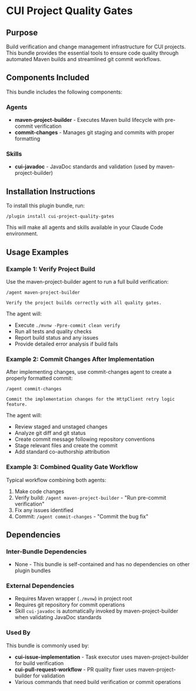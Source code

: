 # CUI Project Quality Gates

## Purpose

Build verification and change management infrastructure for CUI projects. This bundle provides the essential tools to ensure code quality through automated Maven builds and streamlined git commit workflows.

## Components Included

This bundle includes the following components:

### Agents
- **maven-project-builder** - Executes Maven build lifecycle with pre-commit verification
- **commit-changes** - Manages git staging and commits with proper formatting

### Skills
- **cui-javadoc** - JavaDoc standards and validation (used by maven-project-builder)

## Installation Instructions

To install this plugin bundle, run:

```
/plugin install cui-project-quality-gates
```

This will make all agents and skills available in your Claude Code environment.

## Usage Examples

### Example 1: Verify Project Build

Use the maven-project-builder agent to run a full build verification:

```
/agent maven-project-builder

Verify the project builds correctly with all quality gates.
```

The agent will:
- Execute `./mvnw -Ppre-commit clean verify`
- Run all tests and quality checks
- Report build status and any issues
- Provide detailed error analysis if build fails

### Example 2: Commit Changes After Implementation

After implementing changes, use commit-changes agent to create a properly formatted commit:

```
/agent commit-changes

Commit the implementation changes for the HttpClient retry logic feature.
```

The agent will:
- Review staged and unstaged changes
- Analyze git diff and git status
- Create commit message following repository conventions
- Stage relevant files and create the commit
- Add standard co-authorship attribution

### Example 3: Combined Quality Gate Workflow

Typical workflow combining both agents:

1. Make code changes
2. Verify build: `/agent maven-project-builder` - "Run pre-commit verification"
3. Fix any issues identified
4. Commit: `/agent commit-changes` - "Commit the bug fix"

## Dependencies

### Inter-Bundle Dependencies
- None - This bundle is self-contained and has no dependencies on other plugin bundles

### External Dependencies
- Requires Maven wrapper (`./mvnw`) in project root
- Requires git repository for commit operations
- Skill `cui-javadoc` is automatically invoked by maven-project-builder when validating JavaDoc standards

### Used By
This bundle is commonly used by:
- **cui-issue-implementation** - Task executor uses maven-project-builder for build verification
- **cui-pull-request-workflow** - PR quality fixer uses maven-project-builder for validation
- Various commands that need build verification or commit operations
